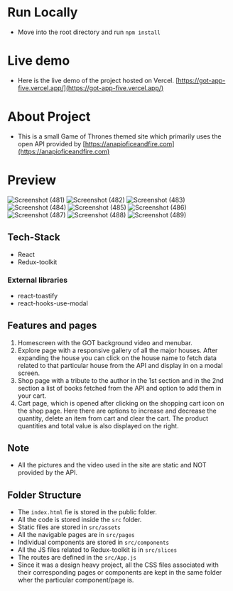 # Run Locally

- Move into the root directory and run `npm install`

# Live demo

- Here is the live demo of the project hosted on Vercel. [https://got-app-five.vercel.app/](https://got-app-five.vercel.app/)

# About Project

- This is a small Game of Thrones themed site which primarily uses the open API provided by [https://anapioficeandfire.com](https://anapioficeandfire.com)

# Preview

![Screenshot (481)](https://user-images.githubusercontent.com/47584722/145552134-f06583cc-f1af-4d63-839a-a70780aa3b86.png)
![Screenshot (482)](https://user-images.githubusercontent.com/47584722/145552179-f07f8d8e-62f0-49fa-a92f-483ea6077458.png)
![Screenshot (483)](https://user-images.githubusercontent.com/47584722/145552211-3a6f8775-2fad-4d07-8ef3-44fb49f3bd77.png)
![Screenshot (484)](https://user-images.githubusercontent.com/47584722/145552228-2d99a9c3-f7f2-4caa-ba76-68fd191f7a5b.png)
![Screenshot (485)](https://user-images.githubusercontent.com/47584722/145552242-90c753fc-3f0a-4fd0-a1a7-c5a1d3fdbb4e.png)
![Screenshot (486)](https://user-images.githubusercontent.com/47584722/145552263-686089cb-77fd-4f12-a028-439c6fc497ee.png)
![Screenshot (487)](https://user-images.githubusercontent.com/47584722/145552275-cd25c738-e258-4276-8236-a4c347b54af2.png)
![Screenshot (488)](https://user-images.githubusercontent.com/47584722/145552287-a1839399-84a5-4cad-bc1d-dbfe51079f21.png)
![Screenshot (489)](https://user-images.githubusercontent.com/47584722/145552301-f1187101-52a0-45e3-b645-cad99679e12c.png)


## Tech-Stack

- React
- Redux-toolkit

### External libraries

- react-toastify
- react-hooks-use-modal

## Features and pages

1. Homescreen with the GOT background video and menubar.
2. Explore page with a responsive gallery of all the major houses. After expanding the house you can click on the house name to fetch data related to that particular house from the API and display in on a modal screen.
3. Shop page with a tribute to the author in the 1st section and in the 2nd section a list of books fetched from the API and option to add them in your cart.
4. Cart page, which is opened after clicking on the shopping cart icon on the shop page. Here there are options to increase and decrease the quantity, delete an item from cart and clear the cart. The product quantities and total value is also displayed on the right.

## Note

- All the pictures and the video used in the site are static and NOT provided by the API.

## Folder Structure

- The `index.html` fie is stored in the public folder.
- All the code is stored inside the `src` folder.
- Static files are stored in `src/assets`
- All the navigable pages are in `src/pages`
- Individual components are stored in `src/components`
- All the JS files related to Redux-toolkit is in `src/slices`
- The routes are defined in the `src/App.js`
- Since it was a design heavy project, all the CSS files associated with their corresponding pages or components are kept in the same folder wher the particular component/page is.
